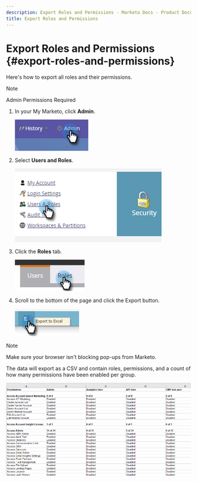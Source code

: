 ```yaml
---
description: Export Roles and Permissions - Marketo Docs - Product Documentation
title: Export Roles and Permissions
---
```


# Export Roles and Permissions {#export-roles-and-permissions}

Here's how to export all roles and their permissions.

>[!NOTE]
>
>Admin Permissions Required

1. In your My Marketo, click **Admin**.

   ![](assets/export-roles-and-permissions-1.png)

1. Select **Users and Roles**.

   ![](assets/export-roles-and-permissions-2.png)

1. Click the **Roles** tab.

   ![](assets/export-roles-and-permissions-3.png)

1. Scroll to the bottom of the page and click the Export button.

   ![](assets/export-roles-and-permissions-4.png)

>[!NOTE]
>
>Make sure your browser isn't blocking pop-ups from Marketo.

The data will export as a CSV and contain roles, permissions, and a count of how many permissions have been enabled per group.

   ![](assets/export-roles-and-permissions-5.png)
